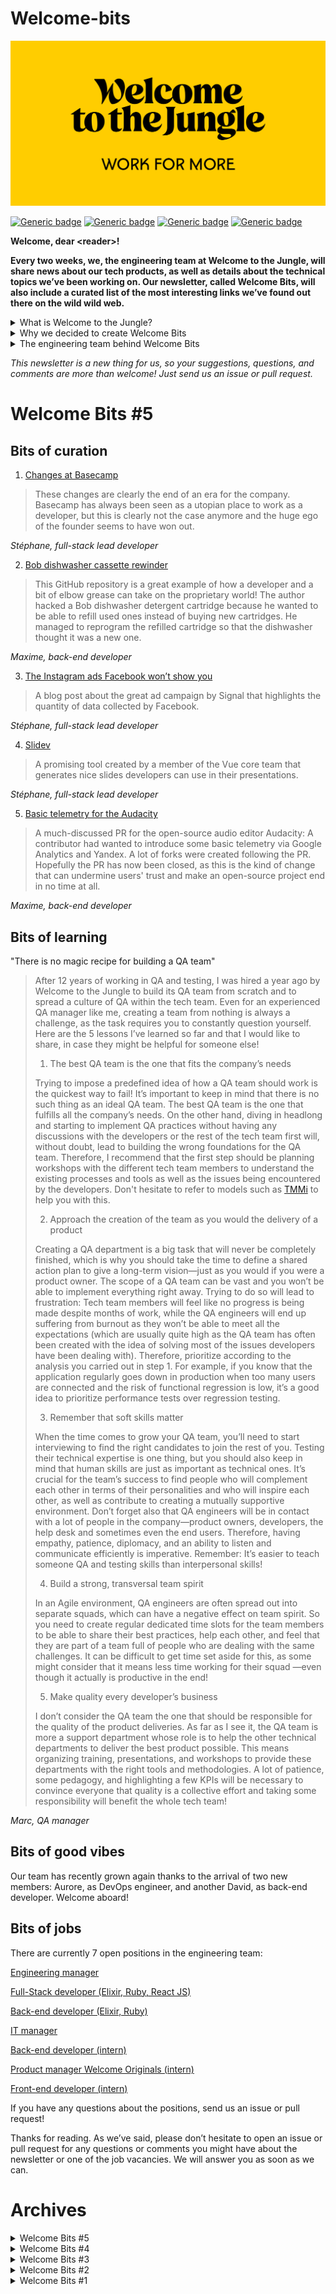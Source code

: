 # Welcome-bits

![Logo](logo_yellow_WTTJ.jpg)

[![Generic badge](https://img.shields.io/badge/Type-Newsletter-red)](https://medium.com/wttj-tech)
[![Generic badge](https://img.shields.io/badge/Frequency-Biweekly-blue)](https://medium.com/wttj-tech)
[![Generic badge](https://img.shields.io/badge/Open%20tech%20positions-7-green)](https://www.welcometothejungle.com/en/companies/wttj/jobs) 
[![Generic badge](https://img.shields.io/badge/Engineering%20blog%20articles-6-yellow)](https://medium.com/wttj-tech) 


**Welcome, dear \<reader>!**

**Every two weeks, we, the engineering team at Welcome to the Jungle, will share news about our tech products, as well as details about the technical topics we’ve been working on. Our newsletter, called Welcome Bits, will also include a curated list of the most interesting links we’ve found out there on the wild wild web.**

<details>
<summary>What is Welcome to the Jungle?</summary>
<p>

<a href="https://www.welcometothejungle.com/en">Welcome to the Jungle</a> is building the new experience at work. We use content and technology to transform every step of the employee experience, to help companies offer a better, more human experience in the workplace.</p>
</details>

<details>
<summary>Why we decided to create Welcome Bits</summary>
<p>
  
Learning and sharing knowledge is part of the engineering team’s DNA. For example, since Welcome to the Jungle launched, sessions called Jungle Labs have been organized each month so that developers in the team can spend one day away from their daily tasks to learn new stuff, grow technically, and share it all with the rest of the team (which is not always an easy exercise for the shyest among us).

So it seemed obvious to us that we should extend this learning and sharing experience to the outside world—meaning you, dear readers. And we hope you will enjoy reading about what we’ve discovered as much as we enjoy writing about it!</p>
</details>

<details>
<summary>The engineering team behind Welcome Bits</summary>
<p>
  
The team is currently made up of 14 developers, but we’re part of a bigger team called (no prizes for guessing) “the tech team,” which also encompasses product, data, design and QA people.

Welcome to the Jungle is based in Paris, France, but 65% of us are working in full remote mode, which means that some of us can code while enjoying a beautiful view of the mountains or ocean.

The engineering team is composed of back-end, full-stack, and front-end developers, as well as one DevOps engineer and one head of engineering. We are working with Elixir, Ruby, and React JS, among other technologies (you can check <a href="https://www.welcometothejungle.com/fr/companies/wttj/tech">our full stack</a> for more details).

If you want to know more about our team, and the tech team in general, take a look at <a href="https://youtu.be/9QAV5r-sFhI">the filmed interview with Kevin</a>, our beloved CTO.</p>
</details>

*This newsletter is a new thing for us, so your suggestions, questions, and comments are more than welcome! Just send us an issue or pull request.*

# Welcome Bits #5

## Bits of curation

1. [Changes at Basecamp](https://world.hey.com/jason/changes-at-basecamp-7f32afc5)

> These changes are clearly the end of an era for the company. Basecamp has always been seen as a utopian place to work as a developer, but this is clearly not the case anymore and the huge ego of the founder seems to have won out.

*Stéphane, full-stack lead developer*

2. [Bob dishwasher cassette rewinder](https://github.com/dekuNukem/bob_cassette_rewinder)

> This GitHub repository is a great example of how a developer and a bit of elbow grease can take on the proprietary world! The author hacked a Bob dishwasher detergent cartridge because he wanted to be able to refill used ones instead of buying new cartridges. He managed to reprogram the refilled cartridge so that the dishwasher thought it was a new one.

*Maxime, back-end developer*

3. [The Instagram ads Facebook won’t show you](https://signal.org/blog/the-instagram-ads-you-will-never-see/)

> A blog post about the great ad campaign by Signal that highlights the quantity of data collected by Facebook.

*Stéphane, full-stack lead developer*

4. [Slidev](https://sli.dev)

> A promising tool created by a member of the Vue core team that generates nice slides developers can use in their presentations.

*Stéphane, full-stack lead developer*

5. [Basic telemetry for the Audacity](https://github.com/audacity/audacity/pull/835)

> A much-discussed PR for the open-source audio editor Audacity: A contributor had wanted to introduce some basic telemetry via Google Analytics and Yandex. A lot of forks were created following the PR. Hopefully the PR has now been closed, as this is the kind of change that can undermine users' trust and make an open-source project end in no time at all.

*Maxime, back-end developer*

## Bits of learning

"There is no magic recipe for building a QA team"

> After 12 years of working in QA and testing, I was hired a year ago by Welcome to the Jungle to build its QA team from scratch and to spread a culture of QA within the tech team. Even for an experienced QA manager like me, creating a team from nothing is always a challenge, as the task requires you to constantly question yourself. Here are the 5 lessons I’ve learned so far and that I would like to share, in case they might be helpful for someone else!
> 
> 1. The best QA team is the one that fits the company’s needs
> 
> Trying to impose a predefined idea of how a QA team should work is the quickest way to fail! It’s important to keep in mind that there is no such thing as an ideal QA team. The best QA team is the one that fulfills all the company’s needs. On the other hand, diving in headlong and starting to implement QA practices without having any discussions with the developers or the rest of the tech team first will, without doubt, lead to building the wrong foundations for the QA team. Therefore, I recommend that the first step should be planning workshops with the different tech team members to understand the existing processes and tools as well as the issues being encountered by the developers. Don't hesitate to refer to models such as [TMMi](https://www.tmmi.org/tmmi-model/) to help you with this.
> 
> 2. Approach the creation of the team as you would the delivery of a product
> 
> Creating a QA department is a big task that will never be completely finished, which is why you should take the time to define a shared action plan to give a long-term vision—just as you would if you were a product owner. The scope of a QA team can be vast and you won’t be able to implement everything right away. Trying to do so will lead to frustration: Tech team members will feel like no progress is being made despite months of work, while the QA engineers will end up suffering from burnout as they won’t be able to meet all the expectations (which are usually quite high as the QA team has often been created with the idea of solving most of the issues developers have been dealing with). Therefore, prioritize according to the analysis you carried out in step 1. For example, if you know that the application regularly goes down in production when too many users are connected and the risk of functional regression is low, it’s a good idea to prioritize performance tests over regression testing.
> 
> 3. Remember that soft skills matter
> 
> When the time comes to grow your QA team, you’ll need to start interviewing to find the right candidates to join the rest of you. Testing their technical expertise is one thing, but you should also keep in mind that human skills are just as important as technical ones. It’s crucial for the team’s success to find people who will complement each other in terms of their personalities and who will inspire each other, as well as contribute to creating a mutually supportive environment. Don’t forget also that QA engineers will be in contact with a lot of people in the company—product owners, developers, the help desk and sometimes even the end users. Therefore, having empathy, patience, diplomacy, and an ability to listen and communicate efficiently is imperative. Remember: It’s easier to teach someone QA and testing skills than interpersonal skills!
> 
> 4. Build a strong, transversal team spirit
> 
> In an Agile environment, QA engineers are often spread out into separate squads, which can have a negative effect on team spirit. So you need to create regular dedicated time slots for the team members to be able to share their best practices, help each other, and feel that they are part of a team full of people who are dealing with the same challenges. It can be difficult to get time set aside for this, as some might consider that it means less time working for their squad —even though it actually is productive in the end!
> 
> 5. Make quality every developer’s business
> 
> I don’t consider the QA team the one that should be responsible for the quality of the product deliveries. As far as I see it, the QA team is more a support department whose role is to help the other technical departments to deliver the best product possible. This means organizing training, presentations, and workshops to provide these departments with the right tools and methodologies. A lot of patience, some pedagogy, and highlighting a few KPIs will be necessary to convince everyone that quality is a collective effort and taking some responsibility will benefit the whole tech team!

*Marc, QA manager*

## Bits of good vibes

Our team has recently grown again thanks to the arrival of two new members: Aurore, as DevOps engineer, and another David, as back-end developer. Welcome aboard!

## Bits of jobs

There are currently 7 open positions in the engineering team:

[Engineering manager](https://www.welcometothejungle.com/en/companies/wttj/jobs/engineering-manager_paris)

[Full-Stack developer (Elixir, Ruby, React JS)](https://www.welcometothejungle.com/en/companies/wttj/jobs/full-stack-developer-ruby-elixir-react-js_paris)

[Back-end developer (Elixir, Ruby)](https://www.welcometothejungle.com/en/companies/wttj/jobs/backend-developer-ruby-elixir_paris_WTTJ_9MP4PxM)

[IT manager](https://www.welcometothejungle.com/fr/companies/wttj/jobs/it-manager_paris)

[Back-end developer (intern)](https://www.welcometothejungle.com/fr/companies/wttj/jobs/backend-developer-intern_paris)

[Product manager Welcome Originals (intern)](https://www.welcometothejungle.com/fr/companies/wttj/jobs/product-manager-welcome-originals-intern_paris_WTTJ_jLpqZGr)

[Front-end developer (intern)](https://www.welcometothejungle.com/fr/companies/wttj/jobs/frontend-developer-intern_paris)

If you have any questions about the positions, send us an issue or pull request!

Thanks for reading. As we’ve said, please don’t hesitate to open an issue or pull request for any questions or comments you might have about the newsletter or one of the job vacancies. We will answer you as soon as we can.

# Archives

<details>
  
<summary>Welcome Bits #5</summary>

# Welcome Bits #5

## Bits of curation

1. [Changes at Basecamp](https://world.hey.com/jason/changes-at-basecamp-7f32afc5)

> These changes are clearly the end of an era for the company. Basecamp has always been seen as a utopian place to work as a developer, but this is clearly not the case anymore and the huge ego of the founder seems to have won out.

*Stéphane, full-stack lead developer*

2. [Bob dishwasher cassette rewinder](https://github.com/dekuNukem/bob_cassette_rewinder)

> This GitHub repository is a great example of how a developer and a bit of elbow grease can take on the proprietary world! The author hacked a Bob dishwasher detergent cartridge because he wanted to be able to refill used ones instead of buying new cartridges. He managed to reprogram the refilled cartridge so that the dishwasher thought it was a new one.

*Maxime, back-end developer*

3. [The Instagram ads Facebook won’t show you](https://signal.org/blog/the-instagram-ads-you-will-never-see/)

> A blog post about the great ad campaign by Signal that highlights the quantity of data collected by Facebook.

*Stéphane, full-stack lead developer*

4. [Slidev](https://sli.dev)

> A promising tool created by a member of the Vue core team that generates nice slides developers can use in their presentations.

*Stéphane, full-stack lead developer*

5. [Basic telemetry for the Audacity](https://github.com/audacity/audacity/pull/835)

> A much-discussed PR for the open-source audio editor Audacity: A contributor had wanted to introduce some basic telemetry via Google Analytics and Yandex. A lot of forks were created following the PR. Hopefully the PR has now been closed, as this is the kind of change that can undermine users' trust and make an open-source project end in no time at all.

*Maxime, back-end developer*

## Bits of learning

"There is no magic recipe for building a QA team"

> After 12 years of working in QA and testing, I was hired a year ago by Welcome to the Jungle to build its QA team from scratch and to spread a culture of QA within the tech team. Even for an experienced QA manager like me, creating a team from nothing is always a challenge, as the task requires you to constantly question yourself. Here are the 5 lessons I’ve learned so far and that I would like to share, in case they might be helpful for someone else!
> 
> 1. The best QA team is the one that fits the company’s needs
> 
> Trying to impose a predefined idea of how a QA team should work is the quickest way to fail! It’s important to keep in mind that there is no such thing as an ideal QA team. The best QA team is the one that fulfills all the company’s needs. On the other hand, diving in headlong and starting to implement QA practices without having any discussions with the developers or the rest of the tech team first will, without doubt, lead to building the wrong foundations for the QA team. Therefore, I recommend that the first step should be planning workshops with the different tech team members to understand the existing processes and tools as well as the issues being encountered by the developers. Don't hesitate to refer to models such as [TMMi](https://www.tmmi.org/tmmi-model/) to help you with this.
> 
> 2. Approach the creation of the team as you would the delivery of a product
> 
> Creating a QA department is a big task that will never be completely finished, which is why you should take the time to define a shared action plan to give a long-term vision—just as you would if you were a product owner. The scope of a QA team can be vast and you won’t be able to implement everything right away. Trying to do so will lead to frustration: Tech team members will feel like no progress is being made despite months of work, while the QA engineers will end up suffering from burnout as they won’t be able to meet all the expectations (which are usually quite high as the QA team has often been created with the idea of solving most of the issues developers have been dealing with). Therefore, prioritize according to the analysis you carried out in step 1. For example, if you know that the application regularly goes down in production when too many users are connected and the risk of functional regression is low, it’s a good idea to prioritize performance tests over regression testing.
> 
> 3. Remember that soft skills matter
> 
> When the time comes to grow your QA team, you’ll need to start interviewing to find the right candidates to join the rest of you. Testing their technical expertise is one thing, but you should also keep in mind that human skills are just as important as technical ones. It’s crucial for the team’s success to find people who will complement each other in terms of their personalities and who will inspire each other, as well as contribute to creating a mutually supportive environment. Don’t forget also that QA engineers will be in contact with a lot of people in the company—product owners, developers, the help desk and sometimes even the end users. Therefore, having empathy, patience, diplomacy, and an ability to listen and communicate efficiently is imperative. Remember: It’s easier to teach someone QA and testing skills than interpersonal skills!
> 
> 4. Build a strong, transversal team spirit
> 
> In an Agile environment, QA engineers are often spread out into separate squads, which can have a negative effect on team spirit. So you need to create regular dedicated time slots for the team members to be able to share their best practices, help each other, and feel that they are part of a team full of people who are dealing with the same challenges. It can be difficult to get time set aside for this, as some might consider that it means less time working for their squad —even though it actually is productive in the end!
> 
> 5. Make quality every developer’s business
> 
> I don’t consider the QA team the one that should be responsible for the quality of the product deliveries. As far as I see it, the QA team is more a support department whose role is to help the other technical departments to deliver the best product possible. This means organizing training, presentations, and workshops to provide these departments with the right tools and methodologies. A lot of patience, some pedagogy, and highlighting a few KPIs will be necessary to convince everyone that quality is a collective effort and taking some responsibility will benefit the whole tech team!

*Marc, QA manager*

## Bits of good vibes

Our team has recently grown again thanks to the arrival of two new members: Aurore, as DevOps engineer, and another David, as back-end developer. Welcome aboard!

## Bits of jobs

There are currently 7 open positions in the engineering team:

[Engineering manager](https://www.welcometothejungle.com/en/companies/wttj/jobs/engineering-manager_paris)

[Full-Stack developer (Elixir, Ruby, React JS)](https://www.welcometothejungle.com/en/companies/wttj/jobs/full-stack-developer-ruby-elixir-react-js_paris)

[Back-end developer (Elixir, Ruby)](https://www.welcometothejungle.com/en/companies/wttj/jobs/backend-developer-ruby-elixir_paris_WTTJ_9MP4PxM)

[IT manager](https://www.welcometothejungle.com/fr/companies/wttj/jobs/it-manager_paris)

[Back-end developer (intern)](https://www.welcometothejungle.com/fr/companies/wttj/jobs/backend-developer-intern_paris)

[Product manager Welcome Originals (intern)](https://www.welcometothejungle.com/fr/companies/wttj/jobs/product-manager-welcome-originals-intern_paris_WTTJ_jLpqZGr)

[Front-end developer (intern)](https://www.welcometothejungle.com/fr/companies/wttj/jobs/frontend-developer-intern_paris)

If you have any questions about the positions, send us an issue or pull request!

Thanks for reading. As we’ve said, please don’t hesitate to open an issue or pull request for any questions or comments you might have about the newsletter or one of the job vacancies. We will answer you as soon as we can.

</details>
  
<details>
  
<summary>Welcome Bits #4</summary>

# Welcome Bits #4

## Bits of learning

"Integrating Chromecast is quite complex"

> While looking for a way to improve the user experience of our [Welcome Originals application](https://www.welcomeoriginals.com/en), we decided to launch the Google Chromecast feature. By using a streaming device plugged into their televisions, our users are now able to watch our video content on their TV screens. But the feature was not all that easy to implement: Not only is Chromecast not managed correctly by the different media players, but it also demonstrates a very particular behavior when we cast content, namely it fetches by itself an endpoint on our server to display the page’s content. This makes authentication complicated, which is quite problematic in our case, as some of our videos are protected by DRMs (digital rights management). It also implies that there is only one url for all the different devices (iOS, Android, and web). Finally, we realized that it was impossible to simulate a Chromecast-type device, so we had to develop the feature directly on a compatible device.

*Mick, front-end developer*

## Bits of curation

1. [Preparing Rustls for Wider Adoption](https://www.abetterinternet.org/post/preparing-rustls-for-wider-adoption/)

> An announcement from the Internet Security Research Group (ISRG) about work being done on the Rust TLS library, which is mainly written in Rust. It has better memory safety than other TLS libraries written in C, which should prevent security issues, and was audited last year. All in all, it seems an interesting option to consider.

*Charles, DevOps, security and back-end engineer*

2. [Zellij: a Rusty terminal workspace releases a beta](https://zellij.dev/news/beta/)

> A new terminal written in Rust, confirming the global trend that we’re seeing, when it comes to handling memory issues, for replacing C and C++ with Rust.

*Stéphane, full-stack lead developer*

3. [ConsoleMe: A Central Control Plane for AWS Permissions and Access](https://netflixtechblog.com/consoleme-a-central-control-plane-for-aws-permissions-and-access-fd09afdd60a8)

> Anyone who has spent any time dealing with the AWS IAM (identity and access management) service knows how tedious and infuriating permission management can get when it’s handled manually. That’s why Netflix engineers created the ConsoleMe tool, to be used when creating a new set of policies or updating existing policies—without anything breaking. Its features range from automatic approval for simple requests to a native editor for advanced requests.

*Shawarma, head of engineering*

4. [Don’t we all just want to use SQL on the frontend?](https://vjpr.medium.com/dont-we-all-just-want-to-use-sql-on-the-frontend-6b9d38c08146)

> The author of this article examines an interesting performance scenario where an SQLite library is used on the front-end to store users’ data and occasionally synchronize it with the distant database.

*Bastien, back-end developer*

5. [How we found and fixed a rare race condition in our session handling](https://github.blog/2021-03-18-how-we-found-and-fixed-a-rare-race-condition-in-our-session-handling/)

> GitHub developers fixed a major security issue on the platform—namely, users sometimes ending up logged into the wrong accounts—which had been happening for quite a long time and was becoming quite critical. This issue, which was caused by an external library, reminds us that no company is completely free of serious bugs.

*Stéphane, full-stack lead developer*

## Bits of good vibes

We are thrilled to welcome 3 new members to the tech team: Kim as QA engineer, and David and Thomas as back-end engineers. Great to have you on board!

## Bits of jobs

There are currently 7 open positions in the engineering team:

[Engineering manager](https://www.welcometothejungle.com/en/companies/wttj/jobs/engineering-manager_paris)

[Full-Stack developer (Elixir, Ruby, React JS)](https://www.welcometothejungle.com/en/companies/wttj/jobs/full-stack-developer-ruby-elixir-react-js_paris)

[Back-end developer (Elixir, Ruby)](https://www.welcometothejungle.com/en/companies/wttj/jobs/backend-developer-ruby-elixir_paris_WTTJ_9MP4PxM)

[IT manager](https://www.welcometothejungle.com/fr/companies/wttj/jobs/it-manager_paris)

[Back-end developer (intern)](https://www.welcometothejungle.com/fr/companies/wttj/jobs/backend-developer-intern_paris)

[Product manager Welcome Originals (intern)](https://www.welcometothejungle.com/fr/companies/wttj/jobs/product-manager-welcome-originals-intern_paris_WTTJ_jLpqZGr)

[Front-end developer (intern)](https://www.welcometothejungle.com/fr/companies/wttj/jobs/frontend-developer-intern_paris)

If you have any questions about the positions, send us an issue or pull request!

Thanks for reading. As we’ve said, please don’t hesitate to open an issue or pull request for any questions or comments you might have about the newsletter or one of the job vacancies. We will answer you as soon as we can.
  
</details>

<details>
  
<summary>Welcome Bits #3</summary>

# Welcome Bits #3

## Bits of learning

“SQL is not that CRUD”

> We recently discovered a new function on PostgreSQL that allowed us to solve an issue we were having a hard time with. It’s the LAG function, which allows access to the data of the previous row, or the row before the previous row, and so on. Not sounding all that useful, right? But it really was! We were getting some duplicate entries on our database for movements between columns in a Trello-like board that allows recruiters to change the status of applicants. It wasn’t possible to use the “created at” data, as the duplicates were not created at the same date and time. But thanks to the LAG function, we were able to identify the movements that had the same previous movements, which allowed us to spot the duplicates. Who knows which unknown PostgreSQL function could help us fix our next issue?

*Bastien, back-end developer*

## Bits of curation

1. [Le refactoring le plus difficile de ma carrière (FR)](https://www.youtube.com/watch?v=TiRoge93H0o)

> Coding can become irrelevant when it starts affecting your health. In this talk, Jérôme Petazzoni shares his experience of suffering burnout. It’s a good reminder for all engineers that coding, and work in general, isn’t everything in life, no matter how passionate you are about it. (English subtitles are available on YouTube for non-French speakers—click on settings, then subtitles, then choose auto-translate.)

*Shawarma, head of engineering*

2. [New AI-Based Image Auto-Crop Algorithm Sticks to the Subject](https://cloudinary.com/blog/new_ai_based_image_auto_crop_algorithm_sticks_to_the_subject)

> A promising SaaS tool from Cloudinary that auto-crops images. We are currently looking for a way to manage image cropping for a feature that will alternate portrait and landscape images in one of our products. The Cloudinary solution is definitely one that we plan to have a closer look at and we will share our feedback in the newsletter, so stay tuned!

*Bastien, back-end developer*

3. [Fast Elixir](https://github.com/devonestes/fast-elixir)

> When it comes to performance, it’s always nice to have someone else doing the dirty work for you and benchmarking all the methods to see which is fastest. Well, here is the benchmarking tool for Elixir!

*Shawarma, head of engineering*

4. [CodeTour](https://github.com/microsoft/codetour)

> With 70 percent of our engineering team working fully remotely, we are currently looking for ways to improve the onboarding process of our developers. It looks like this Visual Studio Code extension could be something that will help us—and newcomers—by allowing us to create a guided tour of our main codebases!

*Samuel, back-end developer*

5. [Signs of triviality](https://www.netmeister.org/blog/email.html)

> Email validation at its finest! This is a good link to bookmark whenever you need to double-check that you have defined the right rules to apply when validating an email address that someone has entered on a form.

*Shawarma, head of engineering*

## Bits of exploration

### Project management with Jira (and Jira only)

At WTTJ, the tech teams are currently using both Trello and Jira as project management tools. Jira is used by other teams to report issues and request new features, while Trello is used by the tech teams to manage prioritization and follow up on these issues and features. So, yes, we pay both licenses. And yes, we manually import tickets from Jira to Trello every day.

But some of us are true Jira believers. We were convinced that Jira alone could fit our needs and even help us to improve our monitoring (which is quite basic in Trello at the moment). So we built a board in Jira and compared it to Trello to make our point. An important thing to note is that we chose [team-managed projects](https://support.atlassian.com/jira-software-cloud/docs/get-started-with-team-managed-projects/), as they offer more flexibility and are easier to manage than company-managed projects.

Here are the results: the strengths and limitations of Jira compared to Trello.

#### Strengths
- Jira’s features are the same as 90 percent of Trello’s features
- Epics can be managed without add-ons or workarounds
- It’s easy to get an overview of the project and provide visibility of the road map for the team
- It’s possible to manage sub-tasks, which are easier to manage than comments in Trello
- It’s possible to manage your backlog outside the board, which makes the board clearer and easier to read, and helps you to focus on what needs to be done first
- It provides access to the history of releases, independently of the board
- Several metrics and charts are available
- You are able to flag a ticket in a board
- It is easy to filter your board by epic, label, or assignee

#### Limitations
- It’s not possible to manage multiple assignees under one ticket
- Tags cannot be colored

So, as you have probably guessed, Jira won. After the presentation, three tech teams decided to migrate their projects to Jira. But this came with two conditions: First, the project needs to be mature enough. And second, we advise you to choose team-managed projects, as it allows your team to be autonomous when it comes to configuration.

## Bits of good vibes

Stéphane, our full-stack lead developer, contributed to [the latest release of Bamboo](https://github.com/thoughtbot/bamboo/pull/591), an open-source project that allows developers to use emails for Elixir. He worked on adding the ability to define interceptors for a given mailer, which can either be used to prevent emails from going out or to modify email data such as subject in a single place. Giving back to the open-source community is something that is very important to us and we definitely want to be able to contribute more in the future.

## Bits of jobs

There are currently 3 open positions in the engineering team:

[Engineering manager](https://www.welcometothejungle.com/fr/companies/wttj/jobs/engineering-manager_paris)

[Full-Stack developer (Elixir, Ruby, React JS)](https://www.welcometothejungle.com/en/companies/wttj/jobs/full-stack-developer-ruby-elixir-react-js_paris)

[Back-end developer (Elixir, Ruby)](https://www.welcometothejungle.com/en/companies/wttj/jobs/backend-developer-ruby-elixir_paris_WTTJ_9MP4PxM)

If you have any questions about the positions, send us an issue or pull request!

Thanks for reading. As we’ve said, please don’t hesitate to open an issue or pull request for any questions or comments you might have about the newsletter or one of the job vacancies. We will answer you as soon as we can.
  
</details>

<details>
  
<summary>Welcome Bits #2</summary>
  
# Welcome Bits #2

## Bits of learning

"Be aware of how your users use your site"

> We noticed recently that we were getting a significant number of errors logged to Sentry, where we log all our front-end errors, with `SecurityError: Blocked a frame with origin “https://www.welcometothejungle.com” from accessing a cross-origin frame.`. Although Sentry is great at giving stacktraces including basic user interactions, we didn’t have much more to go on. After a bit of digging we found that it only surfaced in the Facebook in-app browser when users were trying to log in via LinkedIn. Our LinkedIn login implementation opened a popup window (as many sites do) with the LinkedIn login page so as not to disturb the user’s flow. Unfortunately, you can’t open popups in the Facebook browser or other apps that use an iOS WebView meaning anyone that opened a link in Facebook to one of our articles or job listings and then tried to log in ended up with a blank page and nowhere to go. Mildly frustrating to say the least. We’ve since changed the user flow so login/signup all happens in the same window. It’s slightly disruptive to the user experience — but much less disruptive than a blank page.

*Robert, full-stack developer*

## Bits of curation

1. [Before You memo()](https://overreacted.io/before-you-memo/) 

> A useful article by Dan Abramov that details two different techniques you can use in React instead of the memo() function. We’ve tried them both at WTTJ and they really helped to optimize performance.

*Mick, front-end developer*


2. [Strong Migrations](https://github.com/ankane/strong_migrations) 

> An interesting tool to use with projects, this detects issues during database migrations and is useful for the good practices its readme contains. Some serious issues we’ve encountered in the past would definitely have been avoided if we’d had this tool!

*Clément, back-end developer*


3. [Odyssey Design System](https://odyssey.okta.design)

> Odyssey is a new open-source project from Okta that provides users with a design system. Its UI includes lots of components related to sign-in and sign-up, as you would expect given what Okta’s business is, and there’s a strong focus on accessibility.

*Shawarma, head of engineering*


4. [The fire at OVH](https://twitter.com/olesovhcom/status/1369478732247932929?s=19)

> Millions of websites in France have been disrupted by the fire that broke out at OVH’s Strasbourg data center on March 10. It was a terrible event that should remind engineering teams everywhere how important it is to be prepared for the worst happening.

*Stéphane, full-stack lead developer*


5. [Flowchart.fun](https://flowchart.fun/ )

> Flowchart.fun is a really simple open-source tool for creating flowcharts from text and exporting them in various formats.

*Shawarma, head of engineering*

## Bits of good vibes

On March 17, our full-stack lead developer Stéphane became the proud father of Peio. Congratulations, Stéphane!

## Bits of jobs
There are currently 3 open positions in the engineering team:

[Engineering manager](https://www.welcometothejungle.com/en/companies/wttj/jobs/engineering-manager_paris)

[Full-Stack developer (Elixir, Ruby, React JS)](https://www.welcometothejungle.com/en/companies/wttj/jobs/full-stack-developer-ruby-elixir-react-js_paris)

[Back-end developer (Elixir, Ruby)](https://www.welcometothejungle.com/en/companies/wttj/jobs/backend-developer-ruby-elixir_paris_WTTJ_9MP4PxM)

If you have any questions about the positions, send us an issue or pull request!

Thanks for reading. As we’ve said, please don’t hesitate to open an issue or pull request for any questions or comments you might have about the newsletter or one of the job vacancies. We will answer you as soon as we can.

</details>

<details>
  
<summary>Welcome Bits #1</summary>

# Welcome Bits #1

## Bits of learning

"Optimizing your database the right way is never a waste of time"

> Over the past couple of weeks, we have been experiencing 40-plus million IOPS on some of our databases. Our first instinct was to check if any microservice was responsible for the high throughput, then we investigated AWS replicas, and finally we went after all the releases made in the past 6 months to look for any breaking change. But the answer to our performance issues was not there. So we started to look closer at the databases. We identified a lack of optimization and relevant indexes, and started to log slow queries and use pghero. After a few optimizations, we managed to halve the IOPS on our main database!

*Thomas, head of engineering*

## Bits of curation

1. [Pomerium](https://github.com/pomerium/pomerium) 

> A promising tool that could help us install a VPN to access our preproduction environment. Currently, we have to use multiple logins and passwords to access it, which is painful, and since some of my teammates have dynamic public IPs, we can’t filter on the IPs either. Pomerium seems more comprehensive than OpenVPN, which requires you to install additional tools to be able to manage identity aspects and policy access, and it has a Kubernetes API proxy.

*Charles, DevOps, security and back-end engineer*


2. [The styled-components happy path](https://www.joshwcomeau.com/css/styled-components/) 

> An article by Josh Comeau about the best practices for styled-components. I really like his blog posts about React and CSS because they are good quality, simple, and interactive. This one details the different ways you can lighten and simplify CSS files thanks to CSS variables and a single source of styles.

*François, front-end developer*


3. [Crypto-mining attack in my GitHub actions through Pull Request](https://dev.to/thibaultduponchelle/the-github-action-mining-attack-through-pull-request-2lmc)

> Unfortunately, attacks carried out on GitHub purely for personal benefit, like the one detailed in this article, and spam pull requests seem to be becoming more and more frequent. In addition to being contrary to open-source philosophy, this behavior also increases open-source maintainers’ fatigue, which can end up leading to burn-out. This is a real issue!

*Maxime, back-end developer*


4. [Numerical Elixir and Elixir XLA bindings for CPU/GPU/TPU](https://github.com/elixir-nx/nx)

> A very interesting first step to opening the Elixir language to machine learning and scientific calculations in a project led by José Valim himself and Sean Moriarity.

*Stéphane, full-stack lead developer*


5. [A performance dashboard for Postgres](https://github.com/ankane/pghero)

> We started using Pghero at the beginning of the year because we were encountering performance issues with some of our PostgreSQL databases. This library is great because it suggests indexes based on our queries and helps us to detect index overrides. It’s been really helpful!

*Sébastien, full-stack developer*


## Bits of exploration

### Visual testing using the Cypress plugin

The team has recently spent some time exploring visual testing, as we would like to implement it on the [Welcome UI](https://github.com/WTTJ/welcome-ui) design system. More specifically, we would like to be able to visually test the displayed components on the Welcome UI documentation, knowing that components can occur on different documentation pages.

We chose to test the [Cypress plugin](https://docs.cypress.io/guides/tooling/visual-testing.html#Functional-vs-visual-testing), which allows us to automatize the visual tests. 

Here is our condensed feedback about the Cypress plugin:

#### Strengths
- Free of charge
- Easy implementation
- Unit snapshots of components
- Web browsers and screen-resolution sensitive

#### Limitations
- Too sensitive: 
Comparison is done pixel by pixel, so the results are sometimes random. A threshold could be implemented to reduce the sensibility, but it could hide true anomalies.
- Limited debugging:
Differential snapshots are useful to indicate that there is an issue, but they are not clear enough to help with the analysis of the difference.

#### A concrete example with the breadcrumb component
- A visual test is executed for each line of the table, followed by the application design being modified:

![Screenshot](screenshot_test_cypress_plugin.png)

- Here is a snapshot of when a difference in the text of the breadcrumb component is found:

![Snapshot](snapshot_cypress_plugin_diff.png)

### API documentation using [GitBook](https://www.gitbook.com)

The team is currently searching for the most efficient way to create API documentation and has been putting GitBook through its paces to see if it is the answer.

#### Strengths
- Git-like versioning of the API
- Global documentation (API and tech documents, app setup, knowledge, and so on)
- Nice UI
- Easy to set up

#### Limitations
- A lot of small UI/UX bugs
- We didn’t find a way to set up a base_url for all the endpoints

#### The GitBook web UI

![Screenshot](GitBook_web_UI.png)

## Bits of good vibes

Our open-source customizable design system with React styled-components, styled-system and reakit, called [Welcome UI](https://github.com/WTTJ/welcome-ui), just reached 253 stars on GitHub! Don’t hold back from using it and/or contributing.

## Bits of jobs

There are currently 4 open positions in the engineering team:

[Engineering manager](https://www.welcometothejungle.com/en/companies/wttj/jobs/engineering-manager_paris)

[Full-Stack developer (Elixir, Ruby, React JS)](https://www.welcometothejungle.com/en/companies/wttj/jobs/full-stack-developer-ruby-elixir-react-js_paris)

[Back-end developer (Elixir, Ruby)](https://www.welcometothejungle.com/en/companies/wttj/jobs/backend-developer-ruby-elixir_paris_WTTJ_9MP4PxM)

[Front-end developer (React JS, CSS-in-JS)](https://www.welcometothejungle.com/en/companies/wttj/jobs/frontend-developer-react-js-css-in-js_paris)

If you have any questions about the positions, send us an issue or pull request!

Thanks for reading. As we’ve said, please don’t hesitate to open an issue or pull request for any questions or comments you might have about the newsletter or one of the job vacancies. We will answer you as soon as we can.

</details>
